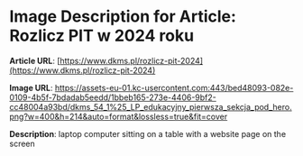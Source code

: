 # Image Description for Article: Rozlicz PIT w 2024 roku
**Article URL**: [https://www.dkms.pl/rozlicz-pit-2024](https://www.dkms.pl/rozlicz-pit-2024)

**Image URL**: https://assets-eu-01.kc-usercontent.com:443/bed48093-082e-0109-4b5f-7bdadab5eedd/1bbeb165-273e-4406-9bf2-cc48004a93bd/dkms_54_1%25_LP_edukacyjny_pierwsza_sekcja_pod_hero.png?w=400&h=214&auto=format&lossless=true&fit=cover

**Description**: laptop computer sitting on a table with a website page on the screen
